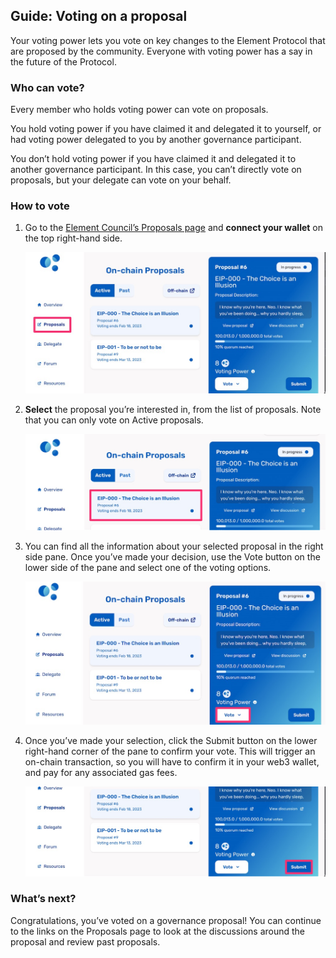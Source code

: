 ## Guide: Voting on a proposal

Your voting power lets you vote on key changes to the Element Protocol that are proposed by the community. Everyone with voting power has a say in the future of the Protocol.

### Who can vote?

Every member who holds voting power can vote on proposals. 

You hold voting power if you have claimed it and delegated it to yourself, or had voting power delegated to you by another governance participant.

You don’t hold voting power if you have claimed it and delegated it to another governance participant. In this case, you can’t directly vote on proposals, but your delegate can vote on your behalf.

### How to vote

1. Go to the [Element Council’s Proposals page](https://gov.element.fi/proposals/) and **connect your wallet** on the top right-hand side.

    ![](../../../.gitbook/assets/guides/voting_1.jpeg)

2. **Select** the proposal you’re interested in, from the list of proposals. Note that you can only vote on Active proposals.

    ![](../../../.gitbook/assets/guides/voting_2.jpeg)

3. You can find all the information about your selected proposal in the right side pane. Once you’ve made your decision, use the Vote button on the lower side of the pane and select one of the voting options.

    ![](../../../.gitbook/assets/guides/voting_3.jpeg)

4. Once you’ve made your selection, click the Submit button on the lower right-hand corner of the pane to confirm your vote. This will trigger an on-chain transaction, so you will have to confirm it in your web3 wallet, and pay for any associated gas fees.

    ![](../../../.gitbook/assets/guides/voting_4.jpeg)

### What’s next?

Congratulations, you’ve voted on a governance proposal! You can continue to the links on the Proposals page to look at the discussions around the proposal and review past proposals.